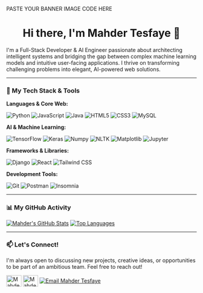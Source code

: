 <!-- START OF README -->

<p align="center">
  <!-- 
    ===================================================================
    PASTE THE IMAGE LINK YOU COPIED FROM THE GITHUB ISSUE IN HERE
    It should look like: ![image.png](https://...)
    ===================================================================
  -->

  PASTE YOUR BANNER IMAGE CODE HERE

</p>

<h1 align="center">Hi there, I'm Mahder Tesfaye 👋</h1>

I'm a Full-Stack Developer & AI Engineer passionate about architecting intelligent systems and bridging the gap between complex machine learning models and intuitive user-facing applications. I thrive on transforming challenging problems into elegant, AI-powered web solutions.

---

### 🔧 My Tech Stack & Tools

**Languages & Core Web:**
<p>
    <img src="https://img.shields.io/badge/Python-3776AB?style=for-the-badge&logo=python&logoColor=white" alt="Python"/>
    <img src="https://img.shields.io/badge/JavaScript-F7DF1E?style=for-the-badge&logo=javascript&logoColor=black" alt="JavaScript"/>
    <img src="https://img.shields.io/badge/Java-ED8B00?style=for-the-badge&logo=openjdk&logoColor=white" alt="Java"/>
    <img src="https://img.shields.io/badge/HTML5-E34F26?style=for-the-badge&logo=html5&logoColor=white" alt="HTML5"/>
    <img src="https://img.shields.io/badge/CSS3-1572B6?style=for-the-badge&logo=css3&logoColor=white" alt="CSS3"/>
    <img src="https://img.shields.io/badge/MySQL-4479A1?style=for-the-badge&logo=mysql&logoColor=white" alt="MySQL"/>
</p>

**AI & Machine Learning:**
<p>
    <img src="https://img.shields.io/badge/TensorFlow-FF6F00?style=for-the-badge&logo=tensorflow&logoColor=white" alt="TensorFlow"/>
    <img src="https://img.shields.io/badge/Keras-D00000?style=for-the-badge&logo=keras&logoColor=white" alt="Keras"/>
    <img src="https://img.shields.io/badge/Numpy-013243?style=for-the-badge&logo=numpy&logoColor=white" alt="Numpy"/>
    <img src="https://img.shields.io/badge/NLTK-30AADD?style=for-the-badge" alt="NLTK"/>
    <img src="https://img.shields.io/badge/Matplotlib-3776AB?style=for-the-badge&logo=matplotlib&logoColor=white" alt="Matplotlib"/>
    <img src="https://img.shields.io/badge/Jupyter-F37626?style=for-the-badge&logo=jupyter&logoColor=white" alt="Jupyter"/>
</p>

**Frameworks & Libraries:**
<p>
    <img src="https://img.shields.io/badge/Django-092E20?style=for-the-badge&logo=django&logoColor=white" alt="Django"/>
    <img src="https://img.shields.io/badge/React-61DAFB?style=for-the-badge&logo=react&logoColor=black" alt="React"/>
    <img src="https://img.shields.io/badge/Tailwind_CSS-38B2AC?style=for-the-badge&logo=tailwind-css&logoColor=white" alt="Tailwind CSS"/>
</p>

**Development Tools:**
<p>
    <img src="https://img.shields.io/badge/GIT-E44C30?style=for-the-badge&logo=git&logoColor=white" alt="Git"/>
    <img src="https://img.shields.io/badge/Postman-FF6C37?style=for-the-badge&logo=postman&logoColor=white" alt="Postman"/>
    <img src="https://img.shields.io/badge/Insomnia-4000BF?style=for-the-badge&logo=insomnia&logoColor=white" alt="Insomnia"/>
</p>

---

### 📊 My GitHub Activity

[![Mahder's GitHub Stats](https://github-readme-stats.vercel.app/api?username=mahdertesf&show_icons=true&theme=dracula&hide_border=true&count_private=true)](https://github.com/anuraghazra/github-readme-stats)
[![Top Languages](https://github-readme-stats.vercel.app/api/top-langs/?username=mahdertesf&layout=compact&theme=dracula&hide_border=true)](https://github.com/anuraghazra/github-readme-stats)

---

### 📫 Let's Connect!

I'm always open to discussing new projects, creative ideas, or opportunities to be part of an ambitious team. Feel free to reach out!

<p align="left">
<a href="https://linkedin.com/in/mahder-tesfaye-abebe-396095327" target="blank"><img align="center" src="https://raw.githubusercontent.com/rahuldkjain/github-profile-readme-generator/master/src/images/icons/Social/linked-in-alt.svg" alt="Mahder Tesfaye LinkedIn" height="30" width="40" /></a>
<a href="https://x.com/mahtesfayeabebe" target="blank"><img align="center" src="https://raw.githubusercontent.com/rahuldkjain/github-profile-readme-generator/master/src/images/icons/Social/twitter.svg" alt="Mahder Tesfaye Twitter" height="30" width="40" /></a>
<a href="mailto:mahdertesfaye11@gmail.com" target="blank"><img align="center" src="https://img.shields.io/badge/Gmail-D14836?style=for-the-badge&logo=gmail&logoColor=white" alt="Email Mahder Tesfaye" /></a>
</p>
